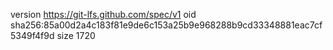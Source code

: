 version https://git-lfs.github.com/spec/v1
oid sha256:85a00d2a4c183f81e9de6c153a25b9e968288b9cd33348881eac7cf5349f4f9d
size 1720
